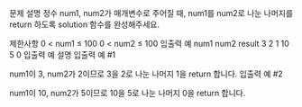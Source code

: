 문제 설명
정수 num1, num2가 매개변수로 주어질 때, num1를 num2로 나눈 나머지를 return 하도록 solution 함수를 완성해주세요.

제한사항
0 < num1 ≤ 100
0 < num2 ≤ 100
입출력 예
num1	num2	result
3	2	1
10	5	0
입출력 예 설명
입출력 예 #1

num1이 3, num2가 2이므로 3을 2로 나눈 나머지 1을 return 합니다.
입출력 예 #2

num1이 10, num2가 5이므로 10을 5로 나눈 나머지 0을 return 합니다.